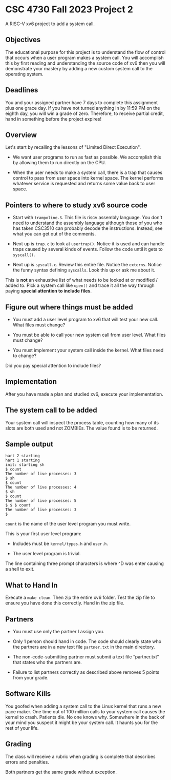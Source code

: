 # CSC 4730 Fall 2023 Project 2

A RISC-V xv6 project to add a system call.

## Objectives

The educational purpose for this project is to understand the flow of
control that occurs when a user program makes a system call. You will
accomplish this by first reading and understanding the source code of
xv6 then you will demonstrate your mastery by adding a new custom system
call to the operating system.

## Deadlines

You and your assigned partner have 7 days to complete this assignment
plus one grace day. If you have not turned anything in by 11:59 PM on
the eighth day, you will win a grade of zero. Therefore, to receive
partial credit, hand in something before the project expires!

## Overview

Let's start by recalling the lessons of "Limited Direct Execution".

* We want user programs to run as fast as possible. We accomplish this
  by allowing them to run directly on the CPU.

* When the user needs to make a system call, there is a trap that causes
  control to pass from user space into kernel space. The kernel performs
  whatever service is requested and returns some value back to user
  space.

## Pointers to where to study xv6 source code

* Start with `trampoline.S`. This file is riscv assembly language. You
  don't need to understand the assembly language although those of you
  who has taken CSC3510 can probably decode the instructions. Instead,
  see what you can get out of the comments.

* Next up is `trap.c` to look at `usertrap()`. Notice it is used and can
  handle traps caused by several kinds of events. Follow the code until
  it gets to `syscall()`.

* Next up is `syscall.c`. Review this entire file. Notice the `externs`.
  Notice the funny syntax defining `syscalls`. Look this up or ask me
  about it.

This is **not** an exhaustive list of what needs to be looked at or
modified / added to. Pick a system call like `open()` and trace it
all the way through paying **special attention to include files**. 

## Figure out where things must be added

* You must add a user level program to xv6 that will test your new call.
  What files must change?

* You must be able to call your new system call from user level. What
  files must change?

* You must implement your system call inside the kernel. What files need
  to change?

Did you pay special attention to include files?

## Implementation

After you have made a plan and studied xv6, execute your implementation.

## The system call to be added

Your system call will inspect the process table, counting how many of
its slots are both used and not ZOMBIEs. The value found is to be
returned.

## Sample output

```text
hart 2 starting
hart 1 starting
init: starting sh
$ count
The number of live processes: 3
$ sh
$ count
The number of live processes: 4
$ sh
$ count
The number of live processes: 5
$ $ $ count
The number of live processes: 3
$
```

`count` is the name of the user level program you must write.

This is your first user level program:

* Includes must be `kernel/types.h` and `user.h`.

* The user level program is trivial.

The line containing three prompt characters is where ^D was enter
causing a shell to exit.

## What to Hand In

Execute a `make clean`. Then zip the entire xv6 folder. Test the zip
file to ensure you have done this correctly. Hand in the zip file.

## Partners

* You must use only the partner I assign you.

* Only 1 person should hand in code. The code should clearly state who
  the partners are in a new text file `partner.txt` in the main
  directory.

* The non-code-submitting partner must submit a text file “partner.txt”
  that states who the partners are.

* Failure to list partners correctly as described above removes 5 points
  from your grade.

## Software Kills

You goofed when adding a system call to the Linux kernel that runs a new
pace maker. One time out of 100 million calls to your system call causes
the kernel to crash. Patients die. No one knows why. Somewhere in the
back of your mind you suspect it might be your system call. It haunts
you for the rest of your life.

## Grading

The class will receive a rubric when grading is complete that describes
errors and penalties.

Both partners get the same grade without exception.
